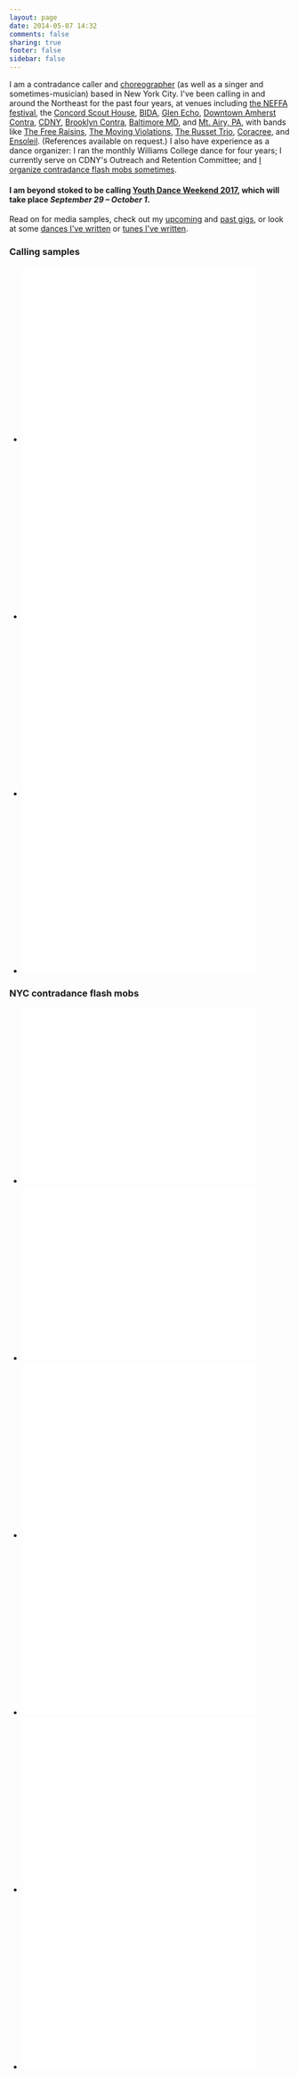 ```yaml
---
layout: page
date: 2014-05-07 14:32
comments: false
sharing: true
footer: false
sidebar: false
---
```

I am a contradance caller and [choreographer](/dances.html) (as well as a singer and sometimes-musician) based in New York City. I've been calling in and around the Northeast for the past four years, at venues including [the NEFFA festival](//www.neffa.org/What_is_Festival.html), the [Concord Scout House](//www.neffa.org/Thurs.html), [BIDA](//bidadance.org/), [Glen Echo](//fridaynightdance.org), [Downtown Amherst Contra](//amherstcontra.org/Amherst_Contradance/Home.html), [CDNY](//cdny.org), [Brooklyn Contra](//brooklyncontra.wordpress.com), [Baltimore MD](//www.bfms.org/squarecontra.php), and [Mt. Airy, PA](//www.thursdaycontra.com), with bands like [The Free Raisins](//www.freeraisins.com/), [The Moving Violations](//www.themovingviolations.com), [The Russet Trio](//therussettrio.com/), [Coracree](//www.coracree.com/), and [Ensoleil](//ensoleilband.com). (References available on request.) I also have experience as a dance organizer: I ran the monthly Williams College dance for four years; I currently serve on CDNY's Outreach and Retention Committee; and [I organize contradance flash mobs sometimes](#flash-mobs). 

#### I am beyond stoked to be calling [Youth Dance Weekend 2017](//youthdanceweekend.org), which will take place _*September 29 – October 1*_.

Read on for media samples, check out my [upcoming](/gigs.html) and [past gigs](/gigs.html#past), or look at some [dances I've written](/dances.html) or [tunes I've written](/tunes.html).

<h3 class="horizline">Calling samples</h3>
<ul class="media-samples">
  <li>
    <iframe  width="420" height="315" src="//www.youtube.com/embed/Gj1FlDrlbB8" frameborder="0" allowfullscreen></iframe>
  </li>
  <li>
    <iframe  width="420" height="315" src="//www.youtube.com/embed/KrJ5dhFUvHo" frameborder="0" allowfullscreen></iframe>
  </li>
  <li>
    <iframe  width="420" height="315" src="//www.youtube.com/embed/lzDv8pCk2QY" frameborder="0" allowfullscreen></iframe>
  </li>
  <li>
    <iframe  width="420" height="315" src="//www.youtube.com/embed/cRcgfyDaLuQ" frameborder="0" allowfullscreen></iframe>
  </li>
</ul>

<h3 id="flash-mobs" class="horizline">NYC contradance flash mobs</h4>
<ul class="media-samples">
  <li>
    <iframe  width="420" height="315" src="//www.youtube.com/embed/z6XYQ70Ds74" frameborder="0" allowfullscreen></iframe>
  </li>
  <li>
    <iframe  width="420" height="315" src="//www.youtube.com/embed/PiqCs2WXA9E" frameborder="0" allowfullscreen></iframe>
  </li>
  <li>
    <iframe  width="420" height="315" src="//www.youtube.com/embed/PwLKqXKa97A" frameborder="0" allowfullscreen></iframe>
  </li>
  <li>
    <iframe  width="420" height="315" src="//www.youtube.com/embed/ZENwLLKIzcU" frameborder="0" allowfullscreen></iframe>
  </li>
  <li>
    <iframe  width="420" height="315" src="//www.youtube.com/embed/kUGyxwBVCTc" frameborder="0" allowfullscreen></iframe>
  </li>
  <li>
    <iframe  width="420" height="315" src="//www.youtube.com/embed/gEY5rTqO62Y" frameborder="0" allowfullscreen></iframe>
  </li>
</ul>
